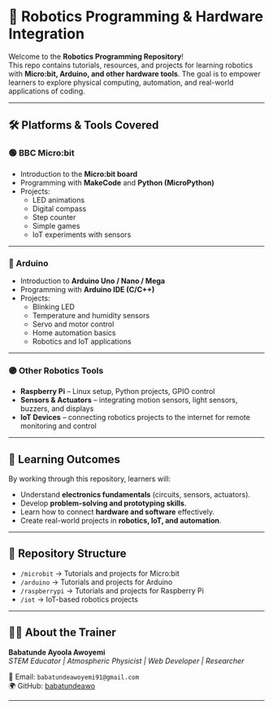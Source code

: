 # 🤖 Robotics Programming & Hardware Integration

Welcome to the **Robotics Programming Repository**!  
This repo contains tutorials, resources, and projects for learning robotics with **Micro:bit, Arduino, and other hardware tools**. The goal is to empower learners to explore physical computing, automation, and real-world applications of coding.

---

## 🛠️ Platforms & Tools Covered

### 🟢 BBC Micro:bit
- Introduction to the **Micro:bit board**  
- Programming with **MakeCode** and **Python (MicroPython)**  
- Projects:
  - LED animations  
  - Digital compass  
  - Step counter  
  - Simple games  
  - IoT experiments with sensors  

---

### 🔵 Arduino
- Introduction to **Arduino Uno / Nano / Mega**  
- Programming with **Arduino IDE (C/C++)**  
- Projects:
  - Blinking LED  
  - Temperature and humidity sensors  
  - Servo and motor control  
  - Home automation basics  
  - Robotics and IoT applications  

---

### 🟣 Other Robotics Tools
- **Raspberry Pi** – Linux setup, Python projects, GPIO control  
- **Sensors & Actuators** – integrating motion sensors, light sensors, buzzers, and displays  
- **IoT Devices** – connecting robotics projects to the internet for remote monitoring and control  

---

## 🚀 Learning Outcomes

By working through this repository, learners will:  
- Understand **electronics fundamentals** (circuits, sensors, actuators).  
- Develop **problem-solving and prototyping skills**.  
- Learn how to connect **hardware and software** effectively.  
- Create real-world projects in **robotics, IoT, and automation**.  

---

## 📂 Repository Structure

- `/microbit` → Tutorials and projects for Micro:bit  
- `/arduino` → Tutorials and projects for Arduino  
- `/raspberrypi` → Tutorials and projects for Raspberry Pi  
- `/iot` → IoT-based robotics projects  

---

## 👨‍🏫 About the Trainer

**Babatunde Ayoola Awoyemi**  
*STEM Educator | Atmospheric Physicist | Web Developer | Researcher*  

📩 Email: `babatundeawoyemi91@gmail.com`  
🌍 GitHub: [babatundeawo](https://github.com/babatundeawo)

---
